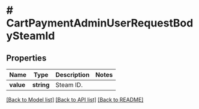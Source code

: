 # # CartPaymentAdminUserRequestBodySteamId

## Properties

Name | Type | Description | Notes
------------ | ------------- | ------------- | -------------
**value** | **string** | Steam ID. |

[[Back to Model list]](../../README.md#models) [[Back to API list]](../../README.md#endpoints) [[Back to README]](../../README.md)
